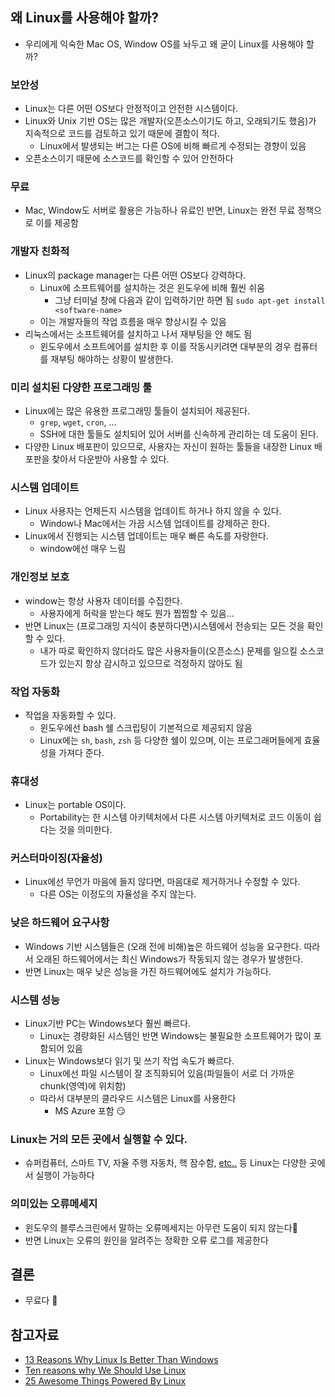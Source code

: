 ## 왜 Linux를 사용해야 할까?
- 우리에게 익숙한 Mac OS, Window OS를 놔두고 왜 굳이 Linux를 사용해야 할까?

### 보안성
- Linux는 다른 어떤 OS보다 안정적이고 안전한 시스템이다. 
- Linux와 Unix 기반 OS는 많은 개발자(오픈소스이기도 하고, 오래되기도 했음)가 지속적으로 코드를 검토하고 있기 때문에 결함이 적다.
  - Linux에서 발생되는 버그는 다른 OS에 비해 빠르게 수정되는 경향이 있음
- 오픈소스이기 때문에 소스코드를 확인할 수 있어 안전하다


### 무료
- Mac, Window도 서버로 활용은 가능하나 유료인 반면, Linux는 완전 무료 정책으로 이를 제공함

### 개발자 친화적
- Linux의 package manager는 다른 어떤 OS보다 강력하다. 
  - Linux에 소프트웨어를 설치하는 것은 윈도우에 비해 훨씬 쉬움
    - 그냥 터미널 창에 다음과 같이 입력하기만 하면 됨
    `sudo apt-get install <software-name>`
  - 이는 개발자들의 작업 흐름을 매우 향상시킬 수 있음
- 리눅스에서는 소프트웨어를 설치하고 나서 재부팅을 안 해도 됨  
  - 윈도우에서 소프트에어를 설치한 후 이를 작동시키려면 대부분의 경우 컴퓨터를 재부팅 해야하는 상황이 발생한다.

### 미리 설치된 다양한 프로그래밍 툴
- Linux에는 많은 유용한 프로그래밍 툴들이 설치되어 제공된다.
  - `grep`, `wget`, `cron`, ...
  - SSH에 대한 툴들도 설치되어 있어 서버를 신속하게 관리하는 데 도움이 된다.
- 다양한 Linux 배포판이 있으므로, 사용자는 자신이 원하는 툴들을 내장한 Linux 배포판을 찾아서 다운받아 사용할 수 있다.

### 시스템 업데이트
- Linux 사용자는 언제든지 시스템을 업데이트 하거나 하지 않을 수 있다.
  - Window나 Mac에서는 가끔 시스템 업데이트를 강제하곤 한다.
- Linux에서 진행되는 시스템 업데이트는 매우 빠른 속도를 자랑한다.
  - window에선 매우 느림

### 개인정보 보호
- window는 항상 사용자 데이터를 수집한다.
  - 사용자에게 허락을 받는다 해도 뭔가 찝찝할 수 있음...
- 반면 Linux는 (프로그래밍 지식이 충분하다면)시스템에서 전송되는 모든 것을 확인할 수 있다.
  - 내가 따로 확인하지 않더라도 많은 사용자들이(오픈소스) 문제를 일으킬 소스코드가 있는지 항상 감시하고 있으므로 걱정하지 않아도 됨
  
### 작업 자동화
- 작업을 자동화할 수 있다.
  - 윈도우에선 bash 쉘 스크립팅이 기본적으로 제공되지 않음
  - Linux에는 `sh`, `bash`, `zsh` 등 다양한 쉘이 있으며, 이는 프로그래머들에게 효율성을 가져다 준다.
  
### 휴대성
- Linux는 portable OS이다. 
  - Portability는 한 시스템 아키텍처에서 다른 시스템 아키텍처로 코드 이동이 쉽다는 것을 의미한다.
  
### 커스터마이징(자율성)
- Linux에선 무언가 마음에 들지 않다면, 마음대로 제거하거나 수정할 수 있다.
  - 다른 OS는 이정도의 자율성을 주지 않는다.

### 낮은 하드웨어 요구사항
- Windows 기반 시스템들은 (오래 전에 비해)높은 하드웨어 성능을 요구한다. 따라서 오래된 하드웨어에서는 최신 Windows가 작동되지 않는 경우가 발생한다.
- 반면 Linux는 매우 낮은 성능을 가진 하드웨어에도 설치가 가능하다.

### 시스템 성능
- Linux기반 PC는 Windows보다 훨씬 빠르다.
  - Linux는 경량화된 시스템인 반면 Windows는 불필요한 소프트웨어가 많이 포함되어 있음
- Linux는 Windows보다 읽기 및 쓰기 작업 속도가 빠르다.
  - Linux에선 파일 시스템이 잘 조직화되어 있음(파일들이 서로 더 가까운 chunk(영역)에 위치함)
  - 따라서 대부분의 클라우드 시스템은 Linux를 사용한다
    - MS Azure 포함 😏

### Linux는 거의 모든 곳에서 실행할 수 있다.
- 슈퍼컴퓨터, 스마트 TV, 자율 주행 자동차, 핵 잠수함, [etc..](https://www.omgubuntu.co.uk/2016/08/25-awesome-unexpected-things-powered-linux) 등 Linux는 다양한 곳에서 실행이 가능하다

### 의미있는 오류메세지
- 윈도우의 블루스크린에서 말하는 오류메세지는 아무런 도움이 되지 않는다🤨
- 반면 Linux는 오류의 원인을 알려주는 정확한 오류 로그를 제공한다

## 결론
- 무료다 🤑


## 참고자료
- [13 Reasons Why Linux Is Better Than Windows](https://medium.com/swlh/13-reasons-why-linux-is-better-than-windows-6fa304454ae)
- [Ten reasons why We Should Use Linux](https://www.opensourceforu.com/2020/03/reasons-to-use-linux/)
- [25 Awesome Things Powered By Linux](https://www.omgubuntu.co.uk/2016/08/25-awesome-unexpected-things-powered-linux)